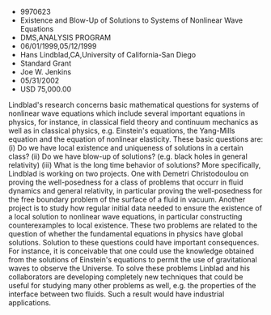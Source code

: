 
* 9970623
* Existence and Blow-Up of Solutions to Systems of Nonlinear Wave Equations
* DMS,ANALYSIS PROGRAM
* 06/01/1999,05/12/1999
* Hans Lindblad,CA,University of California-San Diego
* Standard Grant
* Joe W. Jenkins
* 05/31/2002
* USD 75,000.00

Lindblad's research concerns basic mathematical questions for systems of
nonlinear wave equations which include several important equations in physics,
for instance, in classical field theory and continuum mechanics as well as in
classical physics, e.g. Einstein's equations, the Yang-Mills equation and the
equation of nonlinear elasticity. These basic questions are: (i) Do we have
local existence and uniqueness of solutions in a certain class? (ii) Do we have
blow-up of solutions? (e.g. black holes in general relativity) (iii) What is the
long time behavior of solutions? More specifically, Lindblad is working on two
projects. One with Demetri Christodoulou on proving the well-posedness for a
class of problems that occurr in fluid dynamics and general relativity, in
particular proving the well-posedness for the free boundary problem of the
surface of a fluid in vacuum. Another project is to study how regular initial
data needed to ensure the existence of a local solution to nonlinear wave
equations, in particular constructing counterexamples to local existence. These
two problems are related to the question of whether the fundamental equations in
physics have global solutions. Solution to these questions could have important
consequences. For instance, it is conceivable that one could use the knowledge
obtained from the solutions of Einstein's equations to permit the use of
gravitational waves to observe the Universe. To solve these problems Linblad and
his collaborators are developing completely new techniques that could be useful
for studying many other problems as well, e.g. the properties of the interface
between two fluids. Such a result would have industrial applications.


